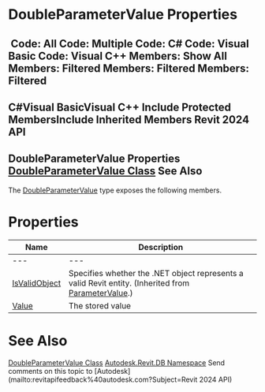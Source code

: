 # DoubleParameterValue Properties

﻿
 Code: All Code: Multiple Code: C# Code: Visual Basic Code: Visual C++  Members: Show All Members: Filtered Members: Filtered Members: Filtered   
---  
C#Visual BasicVisual C++
Include Protected MembersInclude Inherited Members
Revit 2024 API  
---  
DoubleParameterValue Properties  
[DoubleParameterValue Class](561ef32b-c3bc-3847-ef2a-27f4a011e650.md "DoubleParameterValue Class") See Also  
---  
The [DoubleParameterValue](561ef32b-c3bc-3847-ef2a-27f4a011e650.md "DoubleParameterValue Class") type exposes the following members.
# Properties
| Name | Description |
| --- | --- |
| --- | --- | --- |
| [IsValidObject](b3c38be8-8464-b650-b352-a917a4c13ddd.md "IsValidObject Property") | Specifies whether the .NET object represents a valid Revit entity.  (Inherited from [ParameterValue](366521ef-ecc2-c3e3-feb5-81b3bbd8df0c.md "ParameterValue Class").) |
| [Value](079d2186-d55c-d22d-7dff-cdf913399f8c.md "Value Property") | The stored value |

# See Also
[DoubleParameterValue Class](561ef32b-c3bc-3847-ef2a-27f4a011e650.md "DoubleParameterValue Class")
[Autodesk.Revit.DB Namespace](87546ba7-461b-c646-cbb1-2cb8f5bff8b2.md "Autodesk.Revit.DB Namespace")
Send comments on this topic to [Autodesk](mailto:revitapifeedback%40autodesk.com?Subject=Revit 2024 API)